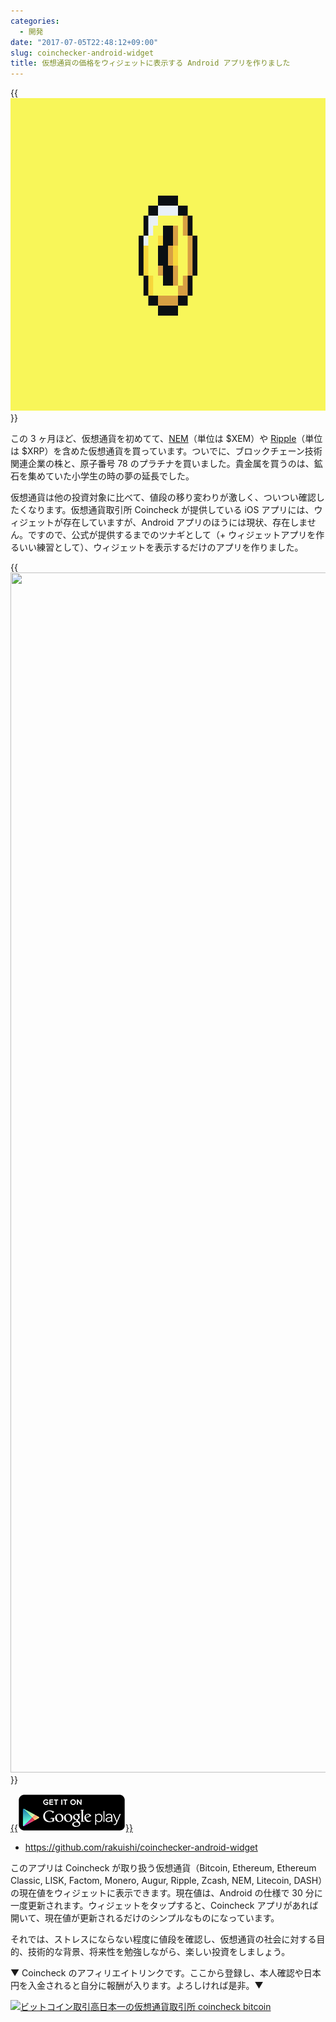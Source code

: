 ```yaml
---
categories:
  - 開発
date: "2017-07-05T22:48:12+09:00"
slug: coinchecker-android-widget
title: 仮想通貨の価格をウィジェットに表示する Android アプリを作りました
---
```


{{<img alt="" src="https://raw.githubusercontent.com/rakuishi/coinchecker-android-widget/develop/.github/promotion.png" width="1024" height="500">}}

この 3 ヶ月ほど、仮想通貨を初めてて、[NEM](https://www.nem.io/)（単位は $XEM）や [Ripple](https://ripple.com/)（単位は $XRP）を含めた仮想通貨を買っています。ついでに、ブロックチェーン技術関連企業の株と、原子番号 78 のプラチナを買いました。貴金属を買うのは、鉱石を集めていた小学生の時の夢の延長でした。

仮想通貨は他の投資対象に比べて、値段の移り変わりが激しく、ついつい確認したくなります。仮想通貨取引所 Coincheck が提供している iOS アプリには、ウィジェットが存在していますが、Android アプリのほうには現状、存在しません。ですので、公式が提供するまでのツナギとして（+ ウィジェットアプリを作るいい練習として）、ウィジェットを表示するだけのアプリを作りました。

{{<img alt="" src="/images/2017/07/coinchecker-ss.png" width="2200" height="1920">}}

[{{<img alt="" src="https://raw.githubusercontent.com/rakuishi/static/master/images/en_generic_rgb_wo_60.png" width="172" height="60">}}](https://play.google.com/store/apps/details?id=com.rakuishi.coinchecker)

- https://github.com/rakuishi/coinchecker-android-widget

このアプリは Coincheck が取り扱う仮想通貨（Bitcoin, Ethereum, Ethereum Classic, LISK, Factom, Monero, Augur, Ripple, Zcash, NEM, Litecoin, DASH）の現在値をウィジェットに表示できます。現在値は、Android の仕様で 30 分に一度更新されます。ウィジェットをタップすると、Coincheck アプリがあれば開いて、現在値が更新されるだけのシンプルなものになっています。

それでは、ストレスにならない程度に値段を確認し、仮想通貨の社会に対する目的、技術的な背景、将来性を勉強しながら、楽しい投資をしましょう。

▼ Coincheck のアフィリエイトリンクです。ここから登録し、本人確認や日本円を入金されると自分に報酬が入ります。よろしければ是非。▼

<a href="https://coincheck.com/?c=h_3cAbRPgrw" target="_blank"><img src="https://coincheck.com/images/affiliates/03_cc_banner_320x100.png" alt="ビットコイン取引高日本一の仮想通貨取引所 coincheck bitcoin"></a>

